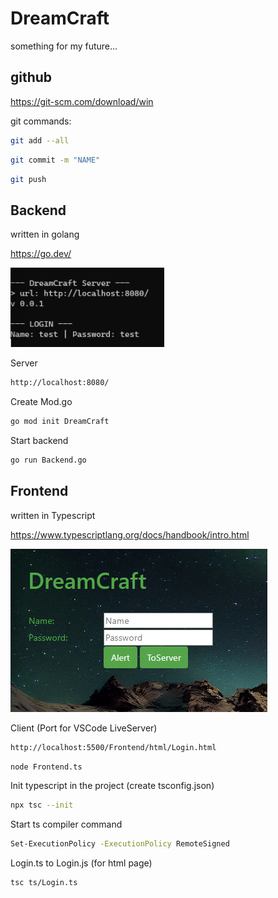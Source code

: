# DreamCraft

something for my future...

## github

https://git-scm.com/download/win

git commands:

```bash
git add --all
```

```bash
git commit -m "NAME"
```

```bash
git push
```

## Backend

written in golang

https://go.dev/

![ServerConsoleScreen](/Frontend/images/DreamCraft_Server.png)

Server

```bash
http://localhost:8080/
```

Create Mod.go

```bash
go mod init DreamCraft
```

Start backend

```bash
go run Backend.go
```

## Frontend

written in Typescript

https://www.typescriptlang.org/docs/handbook/intro.html

![LoginScreen](/Frontend/images/DreamCraft_LoginScreen.png)

Client (Port for VSCode LiveServer)

```bash
http://localhost:5500/Frontend/html/Login.html
```

```bash
node Frontend.ts
```

Init typescript in the project (create tsconfig.json)

```bash
npx tsc --init
```

Start ts compiler command

```bash
Set-ExecutionPolicy -ExecutionPolicy RemoteSigned
```

Login.ts to Login.js (for html page)

```bash
tsc ts/Login.ts
```
